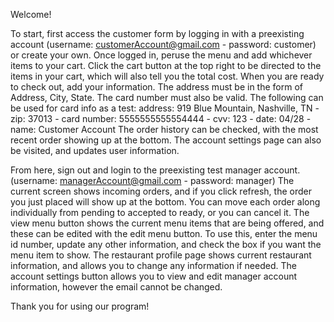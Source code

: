 Welcome!  

To start, first access the customer form by logging in with a preexisting account (username: customerAccount@gmail.com - password: customer) or create your own. 
Once logged in, peruse the menu and add whichever items to your cart. 
Click the cart button at the top right to be directed to the items in your cart, which will also tell you the total cost. 
When you are ready to check out, add your information.
The address must be in the form of Address, City, State.
The card number must also be valid.
The following can be used for card info as a test: 
  address: 919 Blue Mountain, Nashville, TN - zip: 37013 - card number: 5555555555554444 - cvv: 123 - date: 04/28 - name: Customer Account
The order history can be checked, with the most recent order showing up at the bottom.
The account settings page can also be visited, and updates user information.

From here, sign out and login to the preexisting test manager account. (username: managerAccount@gmail.com - password: manager)
The current screen shows incoming orders, and if you click refresh, the order you just placed will show up at the bottom.
You can move each order along individually from pending to accepted to ready, or you can cancel it.
The view menu button shows the current menu items that are being offered, and these can be edited with the edit menu button. 
To use this, enter the menu id number, update any other information, and check the box if you want the menu item to show. 
The restaurant profile page shows current restaurant information, and allows you to change any information if needed. 
The account settings button allows you to view and edit manager account information, however the email cannot be changed. 

Thank you for using our program!
